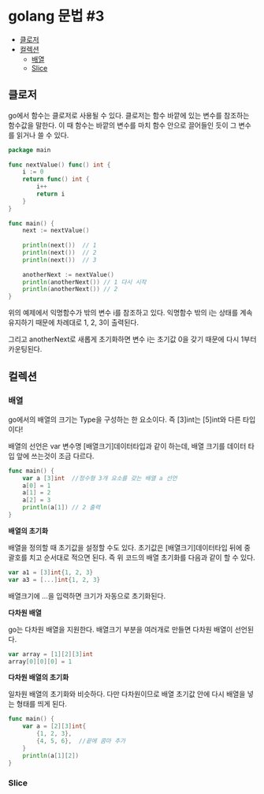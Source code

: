 # golang 문법 #3

- [클로저](#클로저)
- [컬렉션](#컬렉션)
  - [배열](#배열)
  - [Slice](#Slice)

## 클로저

go에서 함수는 클로저로 사용될 수 있다. 클로저는 함수 바깥에 있는 변수를 참조하는 함수값을 말한다. 이 때 함수는 바깥의 변수를 마치 함수 안으로 끌어들인 듯이 그 변수를 읽거나 쓸 수 있다.

```go
package main
 
func nextValue() func() int {
    i := 0
    return func() int {
        i++
        return i
    }
}
 
func main() {
    next := nextValue()
 
    println(next())  // 1
    println(next())  // 2
    println(next())  // 3
 
    anotherNext := nextValue()
    println(anotherNext()) // 1 다시 시작
    println(anotherNext()) // 2
}
```

위의 예제에서 익명함수가 밖의 변수 i를 참조하고 있다. 익명함수 밖의 i는 상태를 계속 유지하기 때문에 차례대로 1, 2, 3이 출력된다.

그리고 anotherNext로 새롭게 초기화하면 변수 i는 초기값 0을 갖기 때문에 다시 1부터 카운팅된다.

## 컬렉션

### 배열

go에서의 배열의 크기는 Type을 구성하는 한 요소이다. 즉 [3]int는 [5]int와 다른 타입이다!

배열의 선언은 var 변수명 [배열크기]데이터타입과 같이 하는데, 배열 크기를 데이터 타입 앞에 쓰는것이 조금 다르다.

```go
func main() {
    var a [3]int  //정수형 3개 요소를 갖는 배열 a 선언
    a[0] = 1
    a[1] = 2
    a[2] = 3
    println(a[1]) // 2 출력
}
```

<b>배열의 초기화</b>

배열을 정의할 때 초기값을 설정할 수도 있다. 초기값은 [배열크기]데이터타입 뒤에 중괄호를 치고 순서대로 적으면 된다. 즉 위 코드의 배열 초기화를 다음과 같이 할 수 있다.

```go
var a1 = [3]int{1, 2, 3}
var a3 = [...]int{1, 2, 3}
```

배열크기에 ...을 입력하면 크기가 자동으로 초기화된다.

<b>다차원 배열</b>

go는 다차원 배열을 지원한다. 배열크기 부분을 여러개로 만들면 다차원 배열이 선언된다.

```go
var array = [1][2][3]int
array[0][0][0] = 1
```

<b>다차원 배열의 초기화</b>

일차원 배열의 초기화와 비슷하다. 다만 다차원이므로 배열 초기값 안에 다시 배열을 넣는 형태를 띄게 된다.

```go
func main() {
    var a = [2][3]int{
        {1, 2, 3},
        {4, 5, 6},  //끝에 콤마 추가
    }
    println(a[1][2])
}
```

### Slice




























